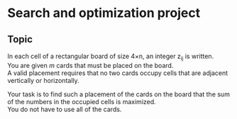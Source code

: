 # Search and optimization project

## Topic

In each cell of a rectangular board of size 4×n, an integer z<sub>ij</sub> is written.  
You are given *m* cards that must be placed on the board.  
A valid placement requires that no two cards occupy cells that are adjacent vertically or horizontally.

Your task is to find such a placement of the cards on the board that the sum of the numbers in the occupied cells is maximized.  
You do not have to use all of the cards.
